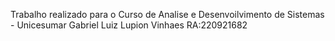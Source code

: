 Trabalho realizado para o Curso de Analise e Desenvoilvimento de Sistemas - Unicesumar
Gabriel Luiz Lupion Vinhaes 
RA:220921682
